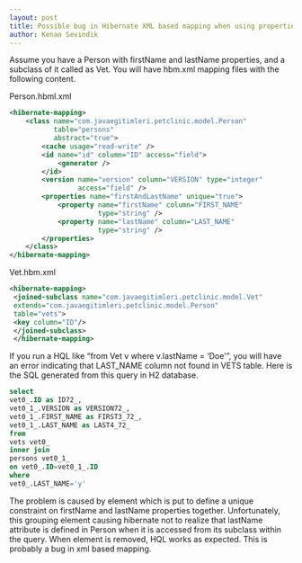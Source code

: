 ```yaml
---
layout: post
title: Possible bug in Hibernate XML based mapping when using properties element
author: Kenan Sevindik
---
```


Assume you have a Person with firstName and lastName properties, and a subclass of it called as Vet. You will have 
hbm.xml mapping files with the following content.

Person.hbml.xml

```xml
<hibernate-mapping>
    <class name="com.javaegitimleri.petclinic.model.Person"
           table="persons"
           abstract="true">
        <cache usage="read-write" />
        <id name="id" column="ID" access="field">
            <generator />
        </id>
        <version name="version" column="VERSION" type="integer"
                 access="field" />
        <properties name="firstAndLastName" unique="true">
            <property name="firstName" column="FIRST_NAME"
                      type="string" />
            <property name="lastName" column="LAST_NAME"
                      type="string" />
        </properties>
    </class>
</hibernate-mapping>
```

Vet.hbm.xml

```xml
<hibernate-mapping>
 <joined-subclass name="com.javaegitimleri.petclinic.model.Vet"
 extends="com.javaegitimleri.petclinic.model.Person"
 table="vets">
 <key column="ID"/>
 </joined-subclass>
 </hibernate-mapping>
```

If you run a HQL like “from Vet v where v.lastName = ‘Doe'”, you will have an error indicating that LAST_NAME column not 
found in VETS table. Here is the SQL generated from this query in H2 database.

```sql
select
vet0_.ID as ID72_,
vet0_1_.VERSION as VERSION72_,
vet0_1_.FIRST_NAME as FIRST3_72_,
vet0_1_.LAST_NAME as LAST4_72_
from
vets vet0_
inner join
persons vet0_1_
on vet0_.ID=vet0_1_.ID
where
vet0_.LAST_NAME='y'
```

The problem is caused by element which is put to define a unique constraint on firstName and lastName properties together. 
Unfortunately, this grouping element causing hibernate not to realize that lastName attribute is defined in Person when 
it is accessed from its subclass within the query. When element is removed, HQL works as expected. This is probably a bug 
in xml based mapping.
